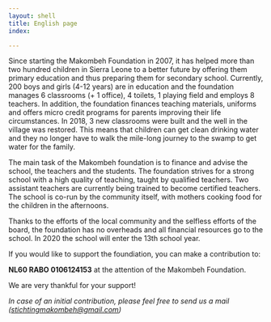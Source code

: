 ```yaml
---
layout: shell
title: English page
index: 

---
```

Since starting the Makombeh Foundation in 2007, it has helped more than two hundred children in Sierra Leone to a better future by offering them primary education and thus preparing them for secondary school. Currently, 200 boys and girls (4-12 years) are in education and the foundation manages 6 classrooms (+ 1 office), 4 toilets, 1 playing field and employs 8 teachers. In addition, the foundation finances teaching materials, uniforms and offers micro credit programs for parents improving their life circumstances. In 2018, 3 new classrooms were built and the well in the village was restored. This means that children can get clean drinking water and they no longer have to walk the mile-long journey to the swamp to get water for the family.

The main task of the Makombeh foundation is to finance and advise the school, the teachers and the students. The foundation strives for a strong school with a high quality of teaching, taught by qualified teachers. Two assistant teachers are currently being trained to become certified teachers. The school is co-run by the community itself, with mothers cooking food for the children in the afternoons.

Thanks to the efforts of the local community and the selfless efforts of the board, the foundation has no overheads and all financial resources go to the school. In 2020 the school will enter the 13th school year.

If you would like to support the foundiation, you can make a contribution to:

**NL60 RABO 0106124153** at the attention of the Makombeh Foundation.

We are very thankful for your support! 

_In case of an initial contribution, please feel free to send us a mail (stichtingmakombeh@gmail.com)_ 